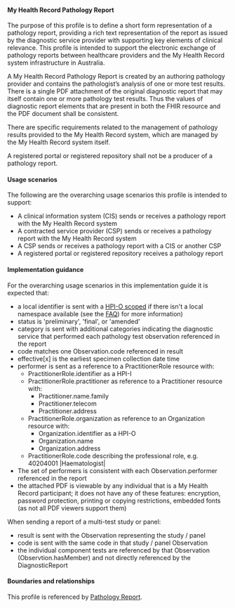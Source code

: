 #### My Health Record Pathology Report
The purpose of this profile is to define a short form representation of a pathology report, providing a rich text representation of the report as issued by the diagnostic service provider with supporting key elements of clinical relevance.  This profile is intended to support the electronic exchange of pathology reports between healthcare providers and the My Health Record system infrastructure in Australia.

A My Health Record Pathology Report is created by an authoring pathology provider and contains the pathologist’s analysis of one or more test results. There is a single PDF attachment of the original diagnostic report that may itself contain one or more pathology test results. Thus the values of diagnostic report elements that are present in both the FHIR resource and the PDF document shall be consistent.

There are specific requirements related to the management of pathology results provided to the My Health Record system, which are managed by the My Health Record system itself.

A registered portal or registered repository shall not be a producer of a pathology report.

#### Usage scenarios
The following are the overarching usage scenarios this profile is intended to support:
* A clinical information system (CIS) sends or receives a pathology report with the My Health Record system
* A contracted service provider (CSP) sends or receives a pathology report with the My Health Record system
* A CSP sends or receives a pathology report with a CIS or another CSP
* A registered portal or registered repository receives a pathology report

#### Implementation guidance
For the overarching usage scenarios in this implementation guide it is expected that:
<ul>
<li>a local identifier is sent with a <a href="http://ns.electronichealth.net.au/id/hpio-scoped/report/1.0/index.html">HPI-O scoped</a> if there isn't a local namespace available (see the <a href="https://github.com/AuDigitalHealth/ci-fhir-r4/wiki/Frequently-Asked-Questions">FAQ</a>) for more information)</li>
<li>status is 'preliminary', 'final', or 'amended'</li>
<li>category is sent with additional categories indicating the diagnostic service that performed each pathology test observation referenced in the report</li>
<li>code matches one Observation.code referenced in result</li>
<li>effective[x] is the earliest specimen collection date time</li>
<li>performer is sent as a reference to a PractitionerRole resource with:
    <ul>
        <li>PractitionerRole.identifier as a HPI-I</li>
        <li>PractitionerRole.practitioner as reference to a Practitioner resource with:
        <ul>
            <li>Practitioner.name.family</li>
            <li>Practitioner.telecom</li>   
            <li>Practitioner.address</li>   
        </ul></li>
        <li>PractitionerRole.organization as reference to an Organization resource with:
        <ul>
            <li>Organization.identifier as a HPI-O</li>
            <li>Organization.name</li>
            <li>Organization.address</li> 
         </ul></li>
        <li>PractitionerRole.code describing the professional role, e.g. 40204001 |Haematologist|</li>
    </ul></li>
<li>The set of performers is consistent with each Observation.performer referenced in the report</li>
<li>the attached PDF is viewable by any individual that is a My Health Record participant; it does not have any of these features: encryption, password protection, printing or copying restrictions, embedded fonts (as not all PDF viewers support them)</li>
</ul>

When sending a report of a multi-test study or panel:
<ul>
<li>result is sent with the Observation representing the study / panel</li>  
<li>code is sent with the same code in that study / panel Observation</li>  
<li>the individual component tests are referenced by that Observation (Observtion.hasMember) and not directly referenced by the DiagnosticReport</li>  
</ul>

#### Boundaries and relationships
This profile is referenced by [Pathology Report](StructureDefinition-composition-pathreport-1.html).